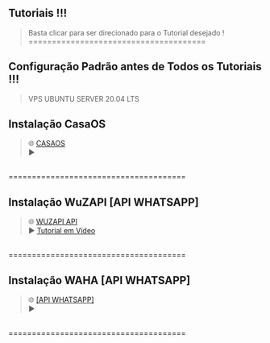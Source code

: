 ## Tutoriais !!!
> Basta clicar para ser direcionado para o Tutorial desejado ! <br>
======================================


## Configuração Padrão antes de Todos os Tutoriais !!!

> VPS 
UBUNTU SERVER 20.04 LTS

## Instalação CasaOS

> 🌐 [CASAOS](https://github.com/meugestor/Tutoriais/blob/cd2a548c42141a9828f1ed0fedc85cd41580b7e2/casaos.md) <br>
> ▶️
 <br>
======================================

## Instalação WuZAPI [API WHATSAPP] 

> 🌐 [WUZAPI API](https://github.com/meugestor/Tutoriais/blob/667525c3f46f05d6e5a4672190a905701d8973bc/wuzapi.md)<br>
> ▶️ [Tutorial em Vídeo](https://youtu.be/xwUJ948kEHQ)
<br>
======================================

## Instalação WAHA [API WHATSAPP] 
> 🌐 [[API WHATSAPP]](https://github.com/meugestor/Tutoriais/blob/9243aec0e4ca9c15b52720d70777013ca242f24a/waha.md)<br>
>▶️
<br>
======================================

